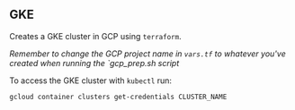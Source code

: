 ## GKE

Creates a GKE cluster in GCP using `terraform`.

_Remember to change the GCP project name in `vars.tf` to whatever you've created when running the `gcp_prep.sh script_

To access the GKE cluster with `kubectl` run:
```
gcloud container clusters get-credentials CLUSTER_NAME
```